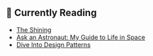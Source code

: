 ## 📖 Currently Reading
* [The Shining](https://www.goodreads.com/review/show/2772943187)
* [Ask an Astronaut: My Guide to Life in Space](https://www.goodreads.com/review/show/3656864921)
* [Dive Into Design Patterns](https://www.goodreads.com/review/show/3578892807)
